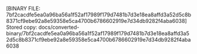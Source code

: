 [BINARY FILE: 7bf2cacdfe5ea0a96ba56a1f52af17989f179d7481b7d3e18ea8affd3a52d5c8b8371cf9ebe92a8e59358e5ca4700b6786602919e7d34db9282f4aba6038]
Stored copy: docs/converted-binary/7bf2cacdfe5ea0a96ba56a1f52af17989f179d7481b7d3e18ea8affd3a52d5c8b8371cf9ebe92a8e59358e5ca4700b6786602919e7d34db9282f4aba6038
